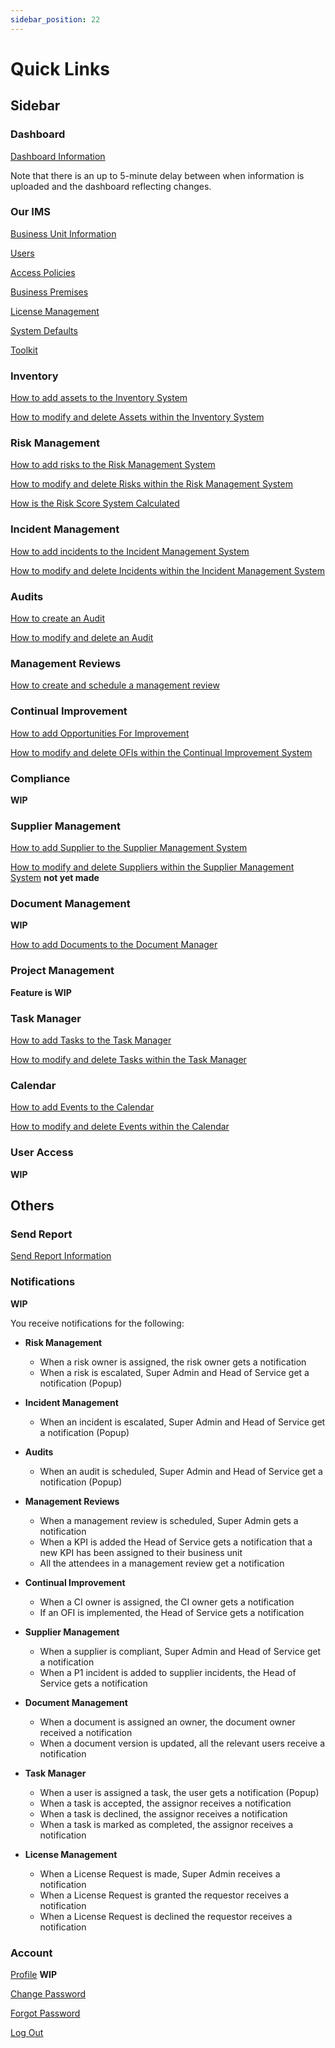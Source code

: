 ```yaml
---
sidebar_position: 22
---
```


# Quick Links

## Sidebar

### Dashboard

[Dashboard Information][Dashboard]

[Dashboard]: ./dashboard

Note that there is an up to 5-minute delay between when information is uploaded and the dashboard reflecting changes.

### Our IMS

[Business Unit Information][Our IMS - Business Unit]

[Users][Our IMS - Users]

[Access Policies][Our IMS - Access Policies]

[Business Premises][Our IMS - Business Premises]

[License Management][Our IMS - License Management]

[System Defaults][Our IMS - System Defaults]

[Toolkit][Our IMS - Toolkit]

[Our IMS - Business Unit]: ./Our%20IMS/business_units
[Our IMS - Users]: ./Our%20IMS/users
[Our IMS - Access Policies]: ./Our%20IMS/access_policies
[Our IMS - Business Premises]: ./Our%20IMS/business_premises
[Our IMS - License Management]: ./Our%20IMS/license_management
[Our IMS - System Defaults]: ./Our%20IMS/system_defaults
[Our IMS - Toolkit]: ./Our%20IMS/toolkit

### Inventory

[How to add assets to the Inventory System][Inventory Management]

[How to modify and delete Assets within the Inventory System][Asset Actions]

[Inventory Management]: ./Inventory%20Management/adding_assets
[Asset Actions]: ./actions#inventory-management-assets

### Risk Management

[How to add risks to the Risk Management System][Risk Management]

[How to modify and delete Risks within the Risk Management System][Risk Actions]

[How is the Risk Score System Calculated][Risk Scoring]

[Risk Management]: ./Risk%20Management/adding_risks
[Risk Actions]: ./actions#risk-management-risks
[Risk Scoring]: ./Risk%20Management/risk_scoring

### Incident Management

[How to add incidents to the Incident Management System][Incident Management]

[How to modify and delete Incidents within the Incident Management System][Incident Action]

[Incident Management]: ./Incident%20Management/raising_incidents
[Incident Action]: ./actions#incident-management-incidents

### Audits

[How to create an Audit][Add Audit]

[How to modify and delete an Audit][Audit Action]

[Add Audit]: ./Audits/add_audit
[Audit Action]: ./actions#audits

### Management Reviews

[How to create and schedule a management review][Add Management Review]

[Add Management Review]: ./Management%20Reviews/add_review

### Continual Improvement

[How to add Opportunities For Improvement][OFI]

[How to modify and delete OFIs within the Continual Improvement System][OFI Action]

[OFI]: ./Continual%20Improvement/add_ofi
[OFI Action]: ./actions#continual-improvement-ofis

### Compliance

**WIP**

### Supplier Management

[How to add Supplier to the Supplier Management System][Supplier]

[How to modify and delete Suppliers within the Supplier Management System][Supplier Action] **not yet made**

[Supplier]: ./Supplier%20Management/add_supplier
[Supplier Action]: ./actions#Suppliers "###Suppliers" 

### Document Management

**WIP**

[How to add Documents to the Document Manager][Upload]

[Upload]: ./Document%20Management/upload

### Project Management

**Feature is WIP**

### Task Manager

[How to add Tasks to the Task Manager][Task Manager]

[How to modify and delete Tasks within the Task Manager][Task Manager Actions]

[Task Manager]: ./Task%20Manager/add_task
[Task Manager Actions]: ./actions#task-manager-tasks

### Calendar

[How to add Events to the Calendar][Calendar]

[How to modify and delete Events within the Calendar][Calendar Actions]

[Calendar]: ./Calendar/add_calendar
[Calendar Actions]: ./actions#calendar-events

### User Access

**WIP**

## Others

### Send Report

[Send Report Information][Send Report]

[Send Report]: ./dashboard#dashboard-report

### Notifications

**WIP**

You receive notifications for the following:

+ **Risk Management**
	+ When a risk owner is assigned, the risk owner gets a notification
	+ When a risk is escalated, Super Admin and Head of Service get a notification (Popup)


+ **Incident Management**
	+ When an incident is escalated, Super Admin and Head of Service get a notification (Popup)


+ **Audits**
	+ When an audit is scheduled, Super Admin and Head of Service get a notification (Popup)


+ **Management Reviews**
	+ When a management review is scheduled, Super Admin gets a notification
	+ When a KPI is added the Head of Service gets a notification that a new KPI has been assigned to their business unit
	+ All the attendees in a management review get a notification


+ **Continual Improvement**
	+ When a CI owner is assigned, the CI owner gets a notification
	+ If an OFI is implemented, the Head of Service gets a notification


+ **Supplier Management**
	+ When a supplier is compliant, Super Admin and Head of Service get a notification
	+ When a P1 incident is added to supplier incidents, the Head of Service gets a notification


+ **Document Management**
	+ When a document is assigned an owner, the document owner received a notification
	+ When a document version is updated, all the relevant users receive a notification


+ **Task Manager**
	+ When a user is assigned a task, the user gets a notification (Popup)
	+ When a task is accepted, the assignor receives a notification 
	+ When a task is declined, the assignor receives a notification
	+ When a task is marked as completed, the assignor receives a notification


+ **License Management**
	+ When a License Request is made, Super Admin receives a notification
	+ When a License Request is granted the requestor receives a notification
	+ When a License Request is declined the requestor receives a notification

### Account
 
[Profile][] **WIP**

[Change Password][]

[Forgot Password][]

[Log Out][]

[Change Password]: ./new_user#changing-your-password "New User Change Password"
[Forgot Password]: ./new_user#forgot-password
[Log Out]: ./new_user#logging-out "New User Log Out"
[Profile]: ./new_user#profile
